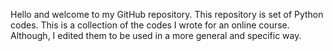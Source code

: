 Hello and welcome to my GitHub repository.
This repository is set of Python codes.
This is a collection of the codes I wrote for an online course.
Although, I edited them to be used in a more general and specific way.
